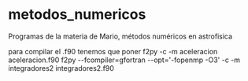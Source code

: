 # metodos_numericos
Programas de la materia de Mario, métodos numéricos en astrofisica

para compilar el .f90 tenemos que poner 
f2py -c -m aceleracion aceleracion.f90
f2py --fcompiler=gfortran --opt='-fopenmp -O3' -c -m integradores2 integradores2.f90
